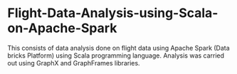 # Flight-Data-Analysis-using-Scala-on-Apache-Spark
This consists of data analysis done on flight data using Apache Spark (Data bricks Platform) using Scala programming language. Analysis was carried out using GraphX and GraphFrames libraries. 
